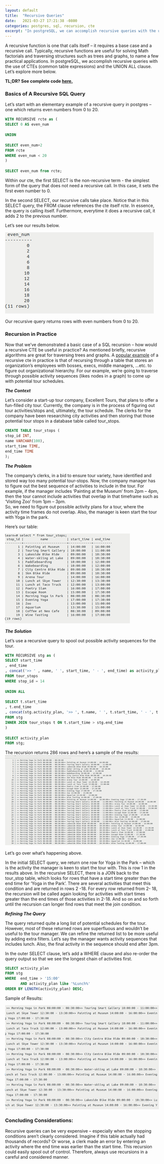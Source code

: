 ```yaml
---
layout: default
title:  "Recursive Queries"
date:   2021-03-27 17:21:38 -0800
categories: postgres, sql, recursion, cte
excerpt: "In postgreSQL, we can accomplish recursive queries with the use of CTEs (common table expressions) and the UNION ALL clause. Let’s explore."
---
```

A recursive function is one that calls itself –  it requires a base case and a recursive call. Typically, recursive functions are useful for solving Math factorials and traversing structures such as trees and graphs, to name a few practical applications.  In postgreSQL, we accomplish recursive queries with the use of CTEs (common table expressions) and the UNION ALL clause. Let’s explore more below.

**TL;DR? See complete code [here.](https://github.com/ShanNatRichards/postgreSQL/blob/main/recursive_query.sql)**

### Basics of A Recursive SQL Query

Let’s start with an elementary example of a recursive query in postgres – one which returns even numbers from 0 to 20.  

```sql
WITH RECURSIVE rcte as (
SELECT 0 AS even_num  

UNION 

SELECT even_num+2
FROM rcte 
WHERE even_num < 20
)

SELECT even_num from rcte;
```
Within our cte, the first SELECT is the non-recursive term - the simplest form of the query that does not need a recursive call.  In this case, it sets the first even number to 0.   

In the second SELECT, our recursive calls take place. Notice that in this SELECT query, the FROM clause references the cte itself *rcte*. In essence, the query is calling itself. Furthermore, everytime it does a recursive call, it adds 2 to the previous number.

Let’s see our results below. 

![Recursion Even Numbers](https://raw.githubusercontent.com/ShanNatRichards/postgreSQL/main/images/even_numbers.png)

 
Our recursive query returns rows with even numbers from 0 to 20.

### Recursion in Practice
Now that we’ve demonstrated a basic case of a SQL recursion – how would a recursive CTE be useful in practice? 
As mentioned briefly, recursive algorithms are great for traversing trees and graphs. A [popular example](https://www.dbta.com/Columns/DBA-Corner/An-Introduction-to-Recursive-SQL-96878.aspx) of a recursive cte in practice is that of recursing through a table that stores an organization’s employees with bosses, execs, middle managers, ...etc. to figure out organizational hierarchy.
For our example, we’re going to traverse through possible activity sequences (likes nodes in a graph) to come up with potential tour schedules.

***The Context*** 

Let’s consider a start-up tour company, Excellent Tours, that plans to offer a fun-filled city tour. 
Currently, the company is in the process of figuring out tour activities/stops and, ultimately, the tour schedule. The clerks for the company have been researching city activities and then storing that those potential tour stops in a database table called tour_stops.
 

```sql
CREATE TABLE tour_stops (
stop_id INT,
name VARCHAR(100),
start_time TIME,
end_time TIME
);
```

***The Problem***

The company’s clerks, in a bid to ensure tour variety, have identified and stored way too many potential tour-stops. Now, the company manager has to figure out the best sequence of activities to include in the tour.  For example, if the manager includes  ‘Painting at the Museum’ from 2pm – 4pm, then the tour cannot include activities that overlap in that timeframe such as ‘Visiting Zoo’ from 1pm – 3pm.  
So, we need to figure out possible activity plans for a tour, where the activity time frames do not overlap. Also, the manager is keen start the tour with Yoga in the park. 

Here’s our table:

![table](https://raw.githubusercontent.com/ShanNatRichards/postgreSQL/main/recursive/tour_stop%20table.png)


***The Solution***

Let’s use a recursive query to spool out possible activity sequences for the tour. 

```sql
WITH RECURSIVE stg as (
SELECT start_time
, end_time
, concat('>> ' , name, ' ', start_time, ' - ', end_time) as activity_plan
FROM tour_stops
WHERE stop_id = 14

UNION ALL

SELECT t.start_time
, t.end_time
, concat(stg.activity_plan, '>> ', t.name, ' ', t.start_time, ' - ', t.end_time) as activity_plan 
FROM stg
INNER JOIN tour_stops t ON t.start_time > stg.end_time
)

SELECT activity_plan
FROM stg;
```
The recursion returns 286 rows and here’s a sample of the results:
![recursive query](https://raw.githubusercontent.com/ShanNatRichards/postgreSQL/main/images/result1.png)
 
Let’s go over what’s happening above.

In the initial SELECT query, we return one row for Yoga in the Park – which is the activity the manager is keen to start the tour with. This is row 1 in the results above. 
In the recursive SELECT, there is a JOIN back to the tour_stop table, which looks for rows that have a start time greater than the end time for ‘Yoga in the Park’. There are several activities that meet this condition and are returned in rows 2 -18.
For every row returned from 2- 18, the recursion will be called again looking for activities with start times greater than the end times of those activities in 2-18. And so on and so forth until the recursion can longer find rows that meet the join condition. 


***Refining The Query***

The query returned quite a long list of potential schedules for the tour. However, most of these returned rows are superfluous and wouldn’t be useful to the tour manager. We can refine the returned list to be more useful by adding  extra filters. 
Let’s say the manager wants activity sequences that includes lunch. Also, the final activity in the sequence should end after 3pm.

In the outer SELECT clause, let’s add a WHERE clause and also re-order the query output so that we see the longest chain of activities first.

```sql
SELECT activity_plan
FROM stg
WHERE  end_time > '15:00' 
       AND activity_plan like '%Lunch%'
ORDER BY LENGTH(activity_plan) DESC;
```

Sample of Results:
 
![recursive query 2](https://raw.githubusercontent.com/ShanNatRichards/postgreSQL/main/recursive/result_cleaned.png)

### Concluding Considerations:

Recursive queries can be very expensive – especially when the stopping conditions aren’t clearly considered. Imagine if this table actually had thousands of records? Or worse, a clerk made an error by entering an activity where the end time was earlier than the start time. This recursion could easily spool out of control. Therefore, always use recursions in a careful and considered manner. 


  

